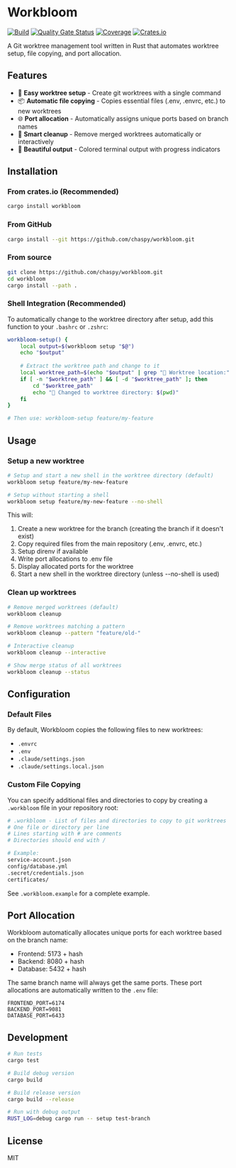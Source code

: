 # Workbloom

[![Build](https://github.com/chaspy/workbloom/actions/workflows/build.yml/badge.svg)](https://github.com/chaspy/workbloom/actions/workflows/build.yml)
[![Quality Gate Status](https://sonarcloud.io/api/project_badges/measure?project=chaspy_workbloom&metric=alert_status)](https://sonarcloud.io/dashboard?id=chaspy_workbloom)
[![Coverage](https://sonarcloud.io/api/project_badges/measure?project=chaspy_workbloom&metric=coverage)](https://sonarcloud.io/dashboard?id=chaspy_workbloom)
[![Crates.io](https://img.shields.io/crates/v/workbloom.svg)](https://crates.io/crates/workbloom)

A Git worktree management tool written in Rust that automates worktree setup, file copying, and port allocation.

## Features

- 🌲 **Easy worktree setup** - Create git worktrees with a single command
- 📦 **Automatic file copying** - Copies essential files (.env, .envrc, etc.) to new worktrees
- 🌐 **Port allocation** - Automatically assigns unique ports based on branch names
- 🧹 **Smart cleanup** - Remove merged worktrees automatically or interactively
- 🎨 **Beautiful output** - Colored terminal output with progress indicators

## Installation

### From crates.io (Recommended)
```bash
cargo install workbloom
```

### From GitHub
```bash
cargo install --git https://github.com/chaspy/workbloom.git
```

### From source
```bash
git clone https://github.com/chaspy/workbloom.git
cd workbloom
cargo install --path .
```

### Shell Integration (Recommended)

To automatically change to the worktree directory after setup, add this function to your `.bashrc` or `.zshrc`:

```bash
workbloom-setup() {
    local output=$(workbloom setup "$@")
    echo "$output"
    
    # Extract the worktree path and change to it
    local worktree_path=$(echo "$output" | grep "📍 Worktree location:" | sed 's/.*: //')
    if [ -n "$worktree_path" ] && [ -d "$worktree_path" ]; then
        cd "$worktree_path"
        echo "📂 Changed to worktree directory: $(pwd)"
    fi
}

# Then use: workbloom-setup feature/my-feature
```

## Usage

### Setup a new worktree

```bash
# Setup and start a new shell in the worktree directory (default)
workbloom setup feature/my-new-feature

# Setup without starting a shell
workbloom setup feature/my-new-feature --no-shell
```

This will:
1. Create a new worktree for the branch (creating the branch if it doesn't exist)
2. Copy required files from the main repository (.env, .envrc, etc.)
3. Setup direnv if available
4. Write port allocations to .env file
5. Display allocated ports for the worktree
6. Start a new shell in the worktree directory (unless --no-shell is used)

### Clean up worktrees

```bash
# Remove merged worktrees (default)
workbloom cleanup

# Remove worktrees matching a pattern
workbloom cleanup --pattern "feature/old-"

# Interactive cleanup
workbloom cleanup --interactive

# Show merge status of all worktrees
workbloom cleanup --status
```

## Configuration

### Default Files

By default, Workbloom copies the following files to new worktrees:
- `.envrc`
- `.env`
- `.claude/settings.json`
- `.claude/settings.local.json`

### Custom File Copying

You can specify additional files and directories to copy by creating a `.workbloom` file in your repository root:

```bash
# .workbloom - List of files and directories to copy to git worktrees
# One file or directory per line
# Lines starting with # are comments
# Directories should end with /

# Example:
service-account.json
config/database.yml
.secret/credentials.json
certificates/
```

See `.workbloom.example` for a complete example.

## Port Allocation

Workbloom automatically allocates unique ports for each worktree based on the branch name:
- Frontend: 5173 + hash
- Backend: 8080 + hash
- Database: 5432 + hash

The same branch name will always get the same ports. These port allocations are automatically written to the `.env` file:
```
FRONTEND_PORT=6174
BACKEND_PORT=9081
DATABASE_PORT=6433
```

## Development

```bash
# Run tests
cargo test

# Build debug version
cargo build

# Build release version
cargo build --release

# Run with debug output
RUST_LOG=debug cargo run -- setup test-branch
```

## License

MIT